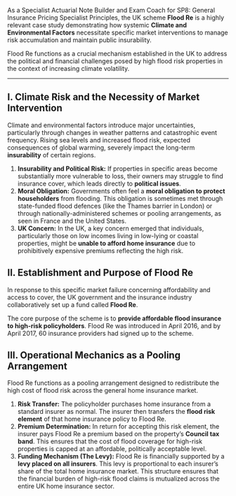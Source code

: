 As a Specialist Actuarial Note Builder and Exam Coach for SP8: General Insurance Pricing Specialist Principles, the UK scheme **Flood Re** is a highly relevant case study demonstrating how systemic **Climate and Environmental Factors** necessitate specific market interventions to manage risk accumulation and maintain public insurability.

Flood Re functions as a crucial mechanism established in the UK to address the political and financial challenges posed by high flood risk properties in the context of increasing climate volatility.

---

## **I. Climate Risk and the Necessity of Market Intervention**

Climate and environmental factors introduce major uncertainties, particularly through changes in weather patterns and catastrophic event frequency. Rising sea levels and increased flood risk, expected consequences of global warming, severely impact the long-term **insurability** of certain regions.

1. **Insurability and Political Risk:** If properties in specific areas become substantially more vulnerable to loss, their owners may struggle to find insurance cover, which leads directly to **political issues**.  
2. **Moral Obligation:** Governments often feel a **moral obligation to protect householders** from flooding. This obligation is sometimes met through state-funded flood defences (like the Thames barrier in London) or through nationally-administered schemes or pooling arrangements, as seen in France and the United States.  
3. **UK Concern:** In the UK, a key concern emerged that individuals, particularly those on low incomes living in low-lying or coastal properties, might be **unable to afford home insurance** due to prohibitively expensive premiums reflecting the high risk.

## **II. Establishment and Purpose of Flood Re**

In response to this specific market failure concerning affordability and access to cover, the UK government and the insurance industry collaboratively set up a fund called **Flood Re**.

The core purpose of the scheme is to **provide affordable flood insurance to high-risk policyholders**. Flood Re was introduced in April 2016, and by April 2017, 60 insurance providers had signed up to the scheme.

## **III. Operational Mechanics as a Pooling Arrangement**

Flood Re functions as a pooling arrangement designed to redistribute the high cost of flood risk across the general home insurance market.

1. **Risk Transfer:** The policyholder purchases home insurance from a standard insurer as normal. The insurer then transfers the **flood risk element** of that home insurance policy to Flood Re.  
2. **Premium Determination:** In return for accepting this risk element, the insurer pays Flood Re a premium based on the property’s **Council tax band**. This ensures that the cost of flood coverage for high-risk properties is capped at an affordable, politically acceptable level.  
3. **Funding Mechanism (The Levy):** Flood Re is financially supported by a **levy placed on all insurers**. This levy is proportional to each insurer’s share of the total home insurance market. This structure ensures that the financial burden of high-risk flood claims is mutualized across the entire UK home insurance sector.

